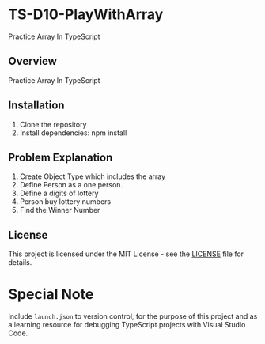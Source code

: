 # TS-D10-PlayWithArray
Practice Array In TypeScript

## Overview
Practice Array In TypeScript

## Installation
1. Clone the repository
2. Install dependencies: npm install

## Problem Explanation
1. Create Object Type which includes the array
2. Define Person as a one person.
3. Define a digits of lottery
4. Person buy lottery numbers
5. Find the Winner Number


## License
This project is licensed under the MIT License - see the [LICENSE](LICENSE) file for details.

# Special Note
Include `launch.json` to version control, for the purpose of this project and as a learning resource for debugging TypeScript projects with Visual Studio Code.

